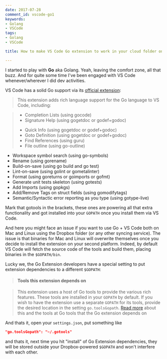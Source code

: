 ```yaml
---
date: 2017-07-28
comment_id: vscode-go1
keywords:
- Golang
- VSCode
tags:
- Golang
- VSCode

title: How to make VS Code Go extension to work in your cloud folder on different platforms?

---
```


I started to play with **Go** aka Golang. Yeah, leaving the comfort zone, all that buzz. And for quite some time I've been engaged with VS Code whenever/wherever I did dev activities. 

VS Code has a solid Go support via its [official extension](https://marketplace.visualstudio.com/items?itemName=lukehoban.Go):

> This extension adds rich language support for the Go language to VS Code, including:

> - Completion Lists (using gocode)
> - Signature Help (using gogetdoc or godef+godoc)
> * Quick Info (using gogetdoc or godef+godoc)
> * Goto Definition (using gogetdoc or godef+godoc)
> * Find References (using guru)
> * File outline (using go-outline)
* Workspace symbol search (using go-symbols)
* Rename (using gorename)
* Build-on-save (using go build and go test)
* Lint-on-save (using golint or gometalinter)
* Format (using goreturns or goimports or gofmt)
* Generate unit tests skeleton (using gotests)
* Add Imports (using gopkgs)
* Add/Remove Tags on struct fields (using gomodifytags)
* Semantic/Syntactic error reporting as you type (using gotype-live)

Mark that gotools in the brackets, these ones are powering all that extra functionality and got installed into your `GOPATH` once you install them via VS Code.

And here you might face an issue if you want to use Go + VS Code both on Mac and Linux using the Dropbox folder (or any other syncing service). The issue is that binaries for Mac and Linux will overwrite themselves once you decide to install the extension on your second platform. Indeed, by default VS Code will fetch the source code of the tools and build them, placing binaries in the `$GOPATH/bin`.

Lucky we, the Go Extension developers have a special setting to put extension dependencies to a different `$GOPATH`:

> #### Tools this extension depends on

> This extension uses a host of Go tools to provide the various rich features. These tools are installed in your `GOPATH` by default. If you wish to have the extension use a separate `GOPATH` for its tools, provide the desired location in the setting `go.toolsGopath`. [Read more](https://github.com/Microsoft/vscode-go/wiki/Go-tools-that-the-Go-extension-depends-on) about this and the tools at Go tools that the Go extension depends on

And thats it, open your `settings.json`, put something like 
```json
"go.toolsGopath": "~/.gotools"
```
and thats it, next time you hit "install" of Go Extension dependencies, they will be stored outside your Dropbox-powered `$GOPATH` and won't interfere with each other.

